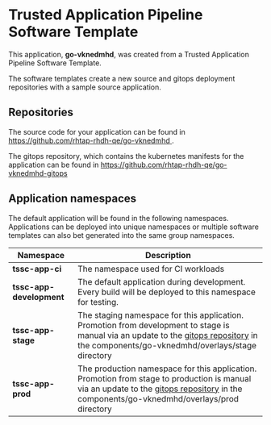 # Trusted Application Pipeline Software Template

This application, **go-vknedmhd**, was created from a Trusted Application Pipeline Software Template.

The software templates create a new source and gitops deployment repositories with a sample source application. 

## Repositories

The source code for your application can be found in [https://github.com/rhtap-rhdh-qe/go-vknedmhd ](https://github.com/rhtap-rhdh-qe/go-vknedmhd ).
 
The gitops repository, which contains the kubernetes manifests for the application can be found in 
[https://github.com/rhtap-rhdh-qe/go-vknedmhd-gitops ](https://github.com/rhtap-rhdh-qe/go-vknedmhd-gitops ) 

## Application namespaces 

The default application will be found in the following namespaces. Applications can be deployed into unique namespaces or multiple software templates can also bet generated into the same group namespaces.  

|  Namespace   |  Description   |  
| -------- | -------- |
| **tssc-app-ci** | The namespace used for CI workloads |
| **tssc-app-development** | The default application during development. Every build will be deployed to this namespace for testing. |
| **tssc-app-stage** | The staging namespace for this application. Promotion from development to stage is manual via an update to the [gitops repository](https://github.com/rhtap-rhdh-qe/go-vknedmhd-gitops ) in the components/go-vknedmhd/overlays/stage directory |
| **tssc-app-prod** | The production namespace for this application. Promotion from stage to production is manual via an update to the [gitops repository](https://github.com/rhtap-rhdh-qe/go-vknedmhd-gitops ) in the components/go-vknedmhd/overlays/prod directory |